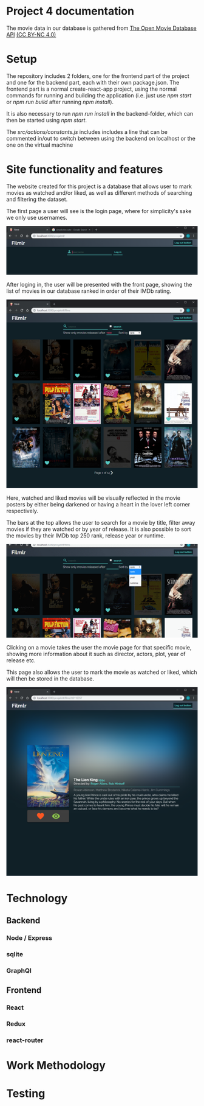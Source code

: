 # Project 4 documentation

The movie data in our database is gathered from [The Open Movie Database API](http://www.omdbapi.com/) [(CC BY-NC 4.0)](https://creativecommons.org/licenses/by-nc/4.0/)  
# Setup
The repository includes 2 folders, one for the frontend part of the project and one for the backend part, each with their own package.json. The frontend part is a normal create-react-app project, using the normal commands for running and building the application (i.e. just use _npm start_ or _npm run build_ after running _npm install_).

It is also necessary to run _npm run install_ in the backend-folder, which can then be started using _npm start_.

The _src/actions/constants.js_ includes includes a line that can be commented in/out to switch between using the backend on localhost or the one on the virtual machine

# Site functionality and features
The website created for this project is a database that allows user to mark movies as watched and/or liked, as well as different methods of searching and filtering the dataset.

The first page a user will see is the login page, where for simplicity's sake we only use usernames.

![Login](readme_img/login.PNG)

After loging in, the user will be presented with the front page, showing the list of movies in our database ranked in order of their IMDb rating.

![Front page](readme_img/frontpage.PNG)

Here, watched and liked movies will be visually reflected in the movie posters by either being darkened or having a heart in the lover left corner respectively.

The bars at the top allows the user to search for a movie by title, filter away movies if they are watched or by year of release. It is also possible to sort the movies by their IMDb top 250 rank, release year or runtime.

![Search functionality](readme_img/search.gif)

Clicking on a movie takes the user the movie page for that specific movie, showing more information about it such as director, actors, plot, year of release etc.

This page also allows the user to mark the movie as watched or liked, which will then be stored in the database.

![Movie page](readme_img/movie.png)

# Technology

## Backend

### Node / Express

### sqlite

### GraphQl

## Frontend

### React

### Redux

### react-router

# Work Methodology

# Testing
